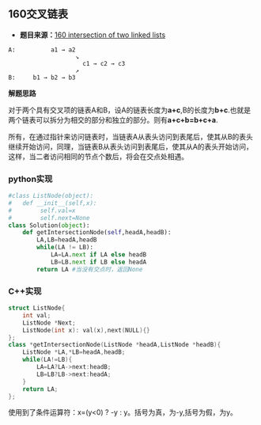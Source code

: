## 160交叉链表

* **题目来源：**[160 intersection of two linked lists](https://leetcode-cn.com/problems/intersection-of-two-linked-lists/)

```
A:          a1 → a2
                   ↘
                     c1 → c2 → c3
                   ↗            
B:     b1 → b2 → b3
```

**解题思路**

对于两个具有交叉项的链表A和B，设A的链表长度为**a+c**,B的长度为**b+c**.也就是两个链表可以拆分为相交的部分和独立的部分。则有**a+c+b=b+c+a**.

所有，在通过指针来访问链表时，当链表A从表头访问到表尾后，使其从B的表头继续开始访问，同理，当链表B从表头访问到表尾后，使其从A的表头开始访问，这样，当二者访问相同的节点个数后，将会在交点处相遇。

### python实现

```python
#class ListNode(object):
#	def __init__(self,x):
#        self.val=x
#        self.next=None
class Solution(object):
    def getIntersectionNode(self,headA,headB):
        LA,LB=headA,headB
        while(LA != LB):
            LA=LA.next if LA else headB
            LB=LB.next if LB else headA
        return LA #当没有交点时，返回None
```

### C++实现

```C++
struct ListNode{
    int val;
    ListNode *Next;
    ListNode(int x): val(x),next(NULL){}
};
class *getIntersectionNode(ListNode *headA,ListNode *headB){
    ListNode *LA,*LB=headA,headB;
    while(LA!=LB){
        LA=LA?LA->next:headB;
        LB=LB?LB->next:headA;
    }
    return LA;
};
```



使用到了条件运算符：x=(y<0) ? -y : y。括号为真，为-y,括号为假，为y。

